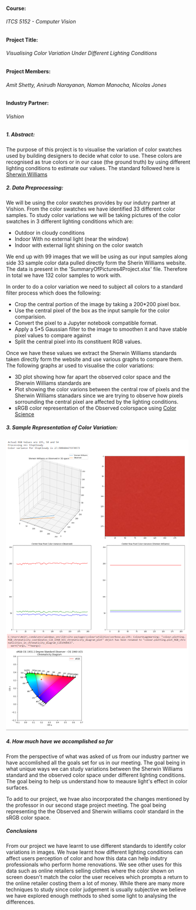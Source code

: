 #### Course:

###### ITCS 5152 - Computer Vision

#### Project Title:

###### Visualising Color Variation Under Different Lighting Conditions

#### Project Members:

###### Amit Shetty, Anirudh Narayanan, Naman Manocha, Nicolas Jones

#### Industry Partner:

###### Vishion

##### 1. Abstract:

The purpose of this project is to visualise the variation of color swatches used by building designers to decide what color to use. These colors are recognised as true colors or in our case (the ground truth) by using different lighting conditions to estimate our values. The standard followed here is [Sherwin Williams](https://www.sherwin-williams.com/painting-contractors/color/find-and-explore-colors/paint-colors-by-family)

##### 2. Data Preprocessing:

We will be using the color swatches provides by our indutry partner at Vishion. From the color swatches we have identified 33 different color samples. To study color variations we will be taking pictures of the color swatches in 3 different lighting conditions which are:

- Outdoor in cloudy conditions
- Indoor With no external light (near the window)
- Indoor with external light shining on the color swatch

We end up with 99 images that we will be using as our input samples along side 33 sample color data pulled directly form the Sherin Williams website. The data is present in the 'SummaryOfPictures4Project.xlsx' file. Therefore in total we have 132 color samples to work with.

In order to do a color variation we need to subject all colors to a standard filter process which does the following:

- Crop the central portion of the image by taking a 200*200 pixel box.
- Use the central pixel of the box as the input sample for the color comparision.
- Convert the pixel to a Jupyter notebook compatible format.
- Apply a 5*5 Gaussian filter to the image to smoothen it and have stable pixel values to compare against
- Split the central pixel into its constituent RGB values.

Once we have these values we extract the Sherwin Williams standards taken directly form the website and use various graphs to compare them. The following graphs ar used to visualise the color variations:

- 3D plot showing how far apart the observed color space and the Sherwin Williams standards are
- Plot showing the color varions between the central row of pixels and the Sherwin Williams stanadars since we are trying to observe how pixels sorrounding the central pixel are affected by the lighting conditions.
- sRGB color representation of the Observed colorspace using [Color Science](https://www.colour-science.org/)

##### 3. Sample Representation of Color Variation:

<div>
<img src="sample.png"></img>
</div>

##### 4. How much have we accomplished so far

From the perspective of what was asked of us from our industry partner we have accomlished all the goals set for us in our meeting. The goal being in what unique ways we can study variations between the Sherwin Williams standard and the observed color space under different lighting conditions. The goal being to help us understand how to meausre light's effect in color surfaces.

To add to our project, we hvae also incorporated the changes mentioned by the professor in our second stage project meeting. The goal being representing the the Observed and Sherwin williams coolr standard in the sRGB color space.

##### Conclusions

From our project we have learnt to use different standards to identify color variations in images. We hvae learnt how different lighting conditions can affect users perception of color and how this data can help indutry professionals who perform home renovations. We see other uses for this data such as online retailers selling clothes where the color shown on screen doesn't match the color the user receives which prompts a return to the online retailer costing them a lot of money. While there are many more techniques to study since color judgement is usually subjective we believe we have explored enough methods to shed some light to analysing the differences.
